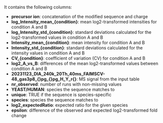 It contains the following columns:

- **precursor ion**: concatenation of the modified sequence and charge
- **log_Intensity_mean_{condition}**: mean log2-transformed intensities for condition A and B
- **log_Intensity_std_{condition}**: standard deviations calculated for the log2-transformed values in condition A and B
- **Intensity_mean_{condition}**: mean intensity for condition A and B
- **Intensity_std_{condition}**: standard deviations calculated for the intensity values in condition A and B
- **CV_{condition}**: coefficient of variation (CV) for condition A and B
- **log2_A_vs_B**: differences of the mean log2-transformed values between condition A and B
- **20231123_DIA_240k_20Th_40ms_FAIMSCV-48_gas3p8_{}pg\_{}pg\_H_Y_r{}**: MS signal from the input table
- **nr_observed**: number of runs with non-missing values
- **YEAST/HUMAN**: species the sequence matches to
- **unique**: TRUE if the sequence is species-specific
- **species**: species the sequence matches to
- **log2_expectedRatio**: expected ratio for the given species
- **epsilon**: difference of the observed and expected log2-transformed fold change
